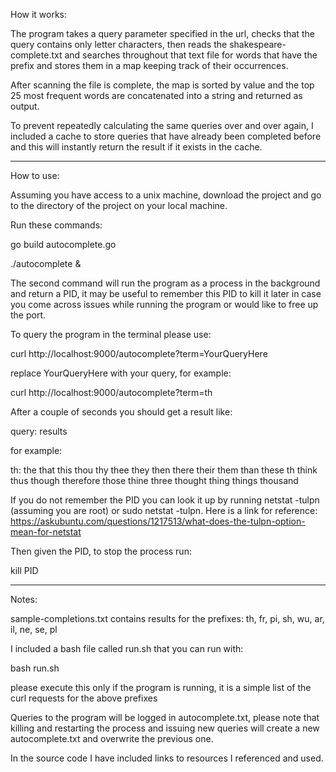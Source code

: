 How it works:

The program takes a query parameter specified in the url,
checks that the query contains only letter characters, then
reads the shakespeare-complete.txt and searches throughout that 
text file for words that have the prefix and stores them in a 
map keeping track of their occurrences. 

After scanning the file is complete, the map is sorted by value
and the top 25 most frequent words are concatenated into a string
and returned as output. 

To prevent repeatedly calculating the same queries over and over again,
I included a cache to store queries that have already been completed before
and this will instantly return the result if it exists in the cache.

---------------------------------------------------------------------------------------------------------------------------------

How to use:

Assuming you have access to a unix machine, download the project and go to the
directory of the project on your local machine. 

Run these commands:

go build autocomplete.go

./autocomplete &

The second command will run the program as a process in the background and return a 
PID, it may be useful to remember this PID to kill it later in case you come
across issues while running the program or would like to free up the port. 

To query the program in the terminal please use:

curl http://localhost:9000/autocomplete?term=YourQueryHere

replace YourQueryHere with your query, for example:

curl http://localhost:9000/autocomplete?term=th

After a couple of seconds you should get a result like:

query: results 

for example:

th: the that this thou thy thee they then there their them than these th think thus though therefore those thine three thought thing things thousand

If you do not remember the PID you can look it up by running netstat -tulpn (assuming you
are root) or sudo netstat -tulpn. Here is a link for reference: https://askubuntu.com/questions/1217513/what-does-the-tulpn-option-mean-for-netstat

Then given the PID, to stop the process run:

kill PID


---------------------------------------------------------------------------------------------------------------------------------

Notes:

sample-completions.txt contains results for the prefixes: th, fr, pi, sh, wu, ar, il, ne, se, pl

I included a bash file called run.sh that you can run with:

bash run.sh

please execute this only if the program is running, it is a simple list of the curl requests for the above prefixes

Queries to the program will be logged in autocomplete.txt, please note that killing and restarting the process
and issuing new queries will create a new autocomplete.txt and overwrite the previous one.

In the source code I have included links to resources I referenced and used.

